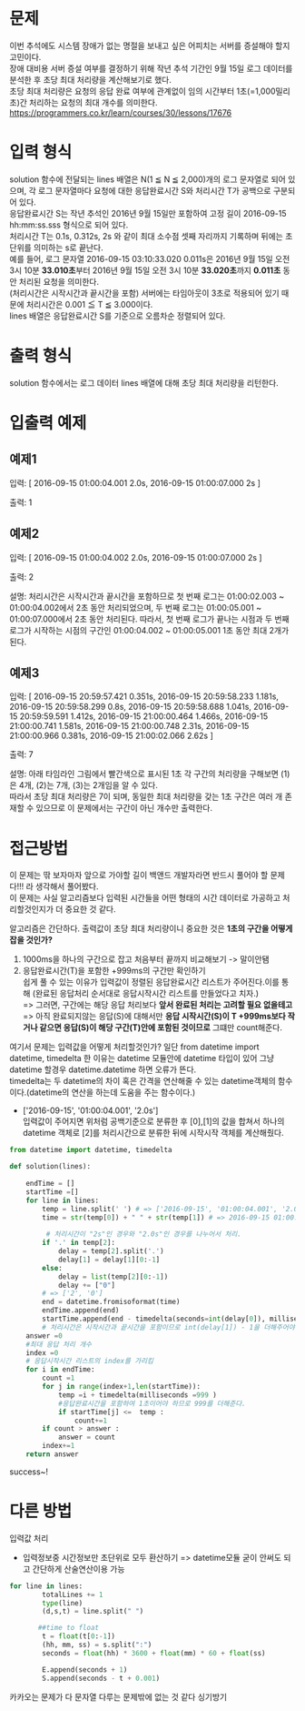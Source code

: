 # 문제
이번 추석에도 시스템 장애가 없는 명절을 보내고 싶은 어피치는 서버를 증설해야 할지 고민이다.    
장애 대비용 서버 증설 여부를 결정하기 위해 작년 추석 기간인 9월 15일 로그 데이터를 분석한 후 초당 최대 처리량을 계산해보기로 했다.   
초당 최대 처리량은 요청의 응답 완료 여부에 관계없이 임의 시간부터 1초(=1,000밀리초)간 처리하는 요청의 최대 개수를 의미한다.   
https://programmers.co.kr/learn/courses/30/lessons/17676

# 입력 형식
solution 함수에 전달되는 lines 배열은 N(1 ≦ N ≦ 2,000)개의 로그 문자열로 되어 있으며, 각 로그 문자열마다 요청에 대한 응답완료시간 S와 처리시간 T가 공백으로 구분되어 있다.    
응답완료시간 S는 작년 추석인 2016년 9월 15일만 포함하여 고정 길이 2016-09-15 hh:mm:ss.sss 형식으로 되어 있다.   
처리시간 T는 0.1s, 0.312s, 2s 와 같이 최대 소수점 셋째 자리까지 기록하며 뒤에는 초 단위를 의미하는 s로 끝난다.   
예를 들어, 로그 문자열 2016-09-15 03:10:33.020 0.011s은 2016년 9월 15일 오전 3시 10분 **33.010초**부터 2016년 9월 15일 오전 3시 10분 **33.020초**까지 **0.011초** 동안 처리된 요청을 의미한다.    
(처리시간은 시작시간과 끝시간을 포함) 서버에는 타임아웃이 3초로 적용되어 있기 때문에 처리시간은 0.001 ≦ T ≦ 3.000이다.   
lines 배열은 응답완료시간 S를 기준으로 오름차순 정렬되어 있다.
# 출력 형식
solution 함수에서는 로그 데이터 lines 배열에 대해 초당 최대 처리량을 리턴한다.
# 입출력 예제
## 예제1
입력: [
2016-09-15 01:00:04.001 2.0s,
2016-09-15 01:00:07.000 2s
]

출력: 1

## 예제2
입력: [
2016-09-15 01:00:04.002 2.0s,
2016-09-15 01:00:07.000 2s
]

출력: 2

설명: 처리시간은 시작시간과 끝시간을 포함하므로
첫 번째 로그는 01:00:02.003 ~ 01:00:04.002에서 2초 동안 처리되었으며,
두 번째 로그는 01:00:05.001 ~ 01:00:07.000에서 2초 동안 처리된다.
따라서, 첫 번째 로그가 끝나는 시점과 두 번째 로그가 시작하는 시점의 구간인 01:00:04.002 ~ 01:00:05.001 1초 동안 최대 2개가 된다.

## 예제3
입력: [
2016-09-15 20:59:57.421 0.351s,
2016-09-15 20:59:58.233 1.181s,
2016-09-15 20:59:58.299 0.8s,
2016-09-15 20:59:58.688 1.041s,
2016-09-15 20:59:59.591 1.412s,
2016-09-15 21:00:00.464 1.466s,
2016-09-15 21:00:00.741 1.581s,
2016-09-15 21:00:00.748 2.31s,
2016-09-15 21:00:00.966 0.381s,
2016-09-15 21:00:02.066 2.62s
]

출력: 7

설명: 아래 타임라인 그림에서 빨간색으로 표시된 1초 각 구간의 처리량을 구해보면 (1)은 4개, (2)는 7개, (3)는 2개임을 알 수 있다.    
따라서 초당 최대 처리량은 7이 되며, 동일한 최대 처리량을 갖는 1초 구간은 여러 개 존재할 수 있으므로 이 문제에서는 구간이 아닌 개수만 출력한다.    

# 접근방법
이 문제는 딲 보자마자 앞으로 가야할 길이 백앤드 개발자라면 반드시 풀어야 할 문제다!!! 라 생각해서 풀어봤다.    
이 문제는 사실 알고리즘보다 입력된 시간들을 어떤 형태의 시간 데이터로 가공하고 처리할것인지가 더 중요한 것 같다.   

알고리즘은 간단하다. 출력값이 초당 최대 처리량이니 중요한 것은 __1초의 구간을 어떻게 잡을 것인가?__
1. 1000ms을 하나의 구간으로 잡고 처음부터 끝까지 비교해보기 -> 말이안됌   
2. 응답완료시간(T)을 포함한 +999ms의 구간만 확인하기   
쉽게 풀 수 있는 이유가 입력값이 정렬된 응답완료시간 리스트가 주어진다.이를 통해 (완료된 응답처리 순서대로 응답시작시간 리스트를 만들었다고 치자.)     
=> 그러면, 구간에는 해당 응답 처리보다 __앞서 완료된 처리는 고려할 필요 없을테고__    
=> 아직 완료되지않는 응답(S)에 대해서만 __응답 시작시간(S)이  T +999ms보다 작거나 같으면 응답(S)이 해당 구간(T)안에 포함된 것이므로__ 그떄만 count해준다.   

여기서 문제는 입력값을 어떻게 처리할것인가?
일단 from datetime import datetime, timedelta 한 이유는 datetime 모듈안에 datetime 타입이 있어 그냥 datetime 할경우 datetime.datetime 하면 오류가 뜬다.   
timedelta는 두 datetime의 차이 혹은 간격을 연산해줄 수 있는 datetime객체의 함수이다.(datetime의 연산을 하는데 도움을 주는 함수이다.)   

+ ['2016-09-15', '01:00:04.001', '2.0s']    
입력값이 주어지면 위처럼 공백기준으로 분류한 후 [0],[1]의 값을 합쳐서 하나의 datetime 객체로 [2]를 처리시간으로 분류한 뒤에 시작시작 객체를 계산해줬다.  


```python
from datetime import datetime, timedelta

def solution(lines):
    
    endTime = [] 
    startTime =[]
    for line in lines:
        temp = line.split(' ') # => ['2016-09-15', '01:00:04.001', '2.0s']
        time = str(temp[0]) + " " + str(temp[1]) # => 2016-09-15 01:00:04.001
    
         # 처리시간이 "2s"인 경우와 "2.0s"인 경우를 나누어서 처리.
        if '.' in temp[2]:
            delay = temp[2].split('.')
            delay[1] = delay[1][0:-1]
        else:
            delay = list(temp[2][0:-1])
            delay += ["0"]
        # => ['2', '0']
        end = datetime.fromisoformat(time)
        endTime.append(end)
        startTime.append(end - timedelta(seconds=int(delay[0]), milliseconds=int(delay[1]) - 1) ) 
        # 처리시간은 시작시간과 끝시간을 포함이므로 int(delay[1]) - 1을 더해주어야 함.
    answer =0
    #최대 응답 처리 개수
    index =0 
    # 응답시작시간 리스트의 index를 가리킴
    for i in endTime:
        count =1
        for j in range(index+1,len(startTime)):
            temp =i + timedelta(milliseconds =999 )
            #응답완료시간을 포함하여 1초이어야 하므로 999를 더해준다.
            if startTime[j] <=  temp :
                count+=1
        if count > answer :
            answer = count
        index+=1
    return answer

```

success~!

# 다른 방법

입력값 처리
- 입력정보중 시간정보만 초단위로 모두 환산하기 => datetime모듈 굳이 안써도 되고 간단하게 산술연산이용 가능
```python
for line in lines:
        totalLines += 1
        type(line)
        (d,s,t) = line.split(" ")

       ##time to float
        t = float(t[0:-1])
        (hh, mm, ss) = s.split(":")
        seconds = float(hh) * 3600 + float(mm) * 60 + float(ss)

        E.append(seconds + 1)
        S.append(seconds - t + 0.001)
```

카카오는 문제가 다 문자열 다루는 문제밖에 없는 것 같다 싱기방기
